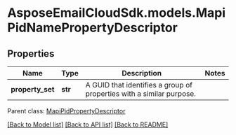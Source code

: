# AsposeEmailCloudSdk.models.MapiPidNamePropertyDescriptor
## Properties
Name | Type | Description | Notes
------------ | ------------- | ------------- | -------------
**property_set** | **str** | A GUID that identifies a group of properties with a similar purpose.              | 

 Parent class: [MapiPidPropertyDescriptor](MapiPidPropertyDescriptor.md)

[[Back to Model list]](README.md#documentation-for-models) [[Back to API list]](README.md#documentation-for-api-endpoints) [[Back to README]](README.md)


